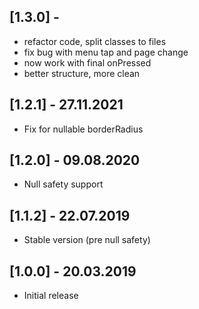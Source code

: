 ## [1.3.0] - 
- refactor code, split classes to files
- fix bug with menu tap and page change
- now work with final onPressed
- better structure, more clean

## [1.2.1] - 27.11.2021

* Fix for nullable borderRadius

## [1.2.0] - 09.08.2020

* Null safety support

## [1.1.2] - 22.07.2019

* Stable version (pre null safety)

## [1.0.0] - 20.03.2019

* Initial release
